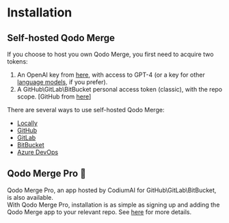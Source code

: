 # Installation

## Self-hosted Qodo Merge
If you choose to host you own Qodo Merge, you first need to acquire two tokens:

1. An OpenAI key from [here](https://platform.openai.com/api-keys), with access to GPT-4 (or a key for other [language models](https://qodo-merge-docs.qodo.ai/usage-guide/changing_a_model/), if you prefer).
2. A GitHub\GitLab\BitBucket personal access token (classic), with the repo scope. [GitHub from [here](https://github.com/settings/tokens)]

There are several ways to use self-hosted Qodo Merge:

- [Locally](./locally.md)
- [GitHub](./github.md)
- [GitLab](./gitlab.md)
- [BitBucket](./bitbucket.md)
- [Azure DevOps](./azure.md)

## Qodo Merge Pro 💎
Qodo Merge Pro, an app hosted by CodiumAI for GitHub\GitLab\BitBucket, is also available. 
<br>
With Qodo Merge Pro, installation is as simple as signing up and adding the Qodo Merge app to your relevant repo. 
See [here](https://qodo-merge-docs.qodo.ai/installation/pr_agent_pro/) for more details.